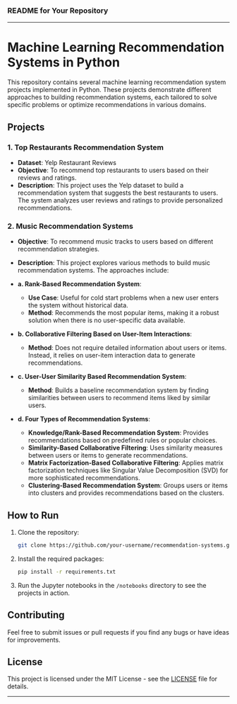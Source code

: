 ### README for Your Repository

---

# Machine Learning Recommendation Systems in Python

This repository contains several machine learning recommendation system projects implemented in Python. These projects demonstrate different approaches to building recommendation systems, each tailored to solve specific problems or optimize recommendations in various domains.

## Projects

### 1. **Top Restaurants Recommendation System**
   - **Dataset**: Yelp Restaurant Reviews
   - **Objective**: To recommend top restaurants to users based on their reviews and ratings.
   - **Description**: This project uses the Yelp dataset to build a recommendation system that suggests the best restaurants to users. The system analyzes user reviews and ratings to provide personalized recommendations.

### 2. **Music Recommendation Systems**
   - **Objective**: To recommend music tracks to users based on different recommendation strategies.
   - **Description**: This project explores various methods to build music recommendation systems. The approaches include:

   - **a. Rank-Based Recommendation System**: 
     - **Use Case**: Useful for cold start problems when a new user enters the system without historical data.
     - **Method**: Recommends the most popular items, making it a robust solution when there is no user-specific data available.

   - **b. Collaborative Filtering Based on User-Item Interactions**:
     - **Method**: Does not require detailed information about users or items. Instead, it relies on user-item interaction data to generate recommendations.

   - **c. User-User Similarity Based Recommendation System**:
     - **Method**: Builds a baseline recommendation system by finding similarities between users to recommend items liked by similar users.

   - **d. Four Types of Recommendation Systems**:
     - **Knowledge/Rank-Based Recommendation System**: Provides recommendations based on predefined rules or popular choices.
     - **Similarity-Based Collaborative Filtering**: Uses similarity measures between users or items to generate recommendations.
     - **Matrix Factorization-Based Collaborative Filtering**: Applies matrix factorization techniques like Singular Value Decomposition (SVD) for more sophisticated recommendations.
     - **Clustering-Based Recommendation System**: Groups users or items into clusters and provides recommendations based on the clusters.

## How to Run
1. Clone the repository:
   ```bash
   git clone https://github.com/your-username/recommendation-systems.git
   ```
2. Install the required packages:
   ```bash
   pip install -r requirements.txt
   ```
3. Run the Jupyter notebooks in the `/notebooks` directory to see the projects in action.

## Contributing
Feel free to submit issues or pull requests if you find any bugs or have ideas for improvements.

## License
This project is licensed under the MIT License - see the [LICENSE](LICENSE) file for details.

---

